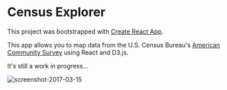# Census Explorer
This project was bootstrapped with [Create React App](https://github.com/facebookincubator/create-react-app).

This app allows you to map data from the U.S. Census Bureau's [American Community Survey](https://www.census.gov/programs-surveys/acs/) using React and D3.js.

It's still a work in progress...

![screenshot-2017-03-15](https://i.imgur.com/4bV6E7I.png)